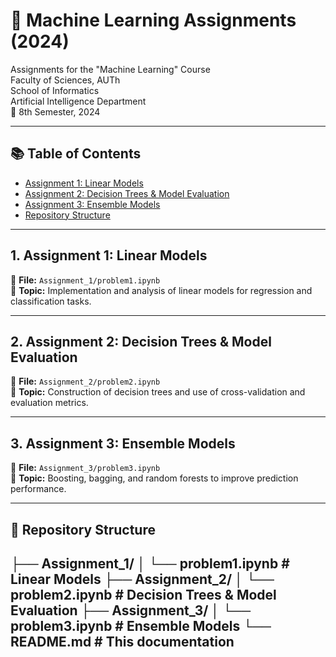 # 🤖 Machine Learning Assignments (2024)

Assignments for the "Machine Learning" Course  
Faculty of Sciences, AUTh  
School of Informatics  
Artificial Intelligence Department  
📅 8th Semester, 2024

---

## 📚 Table of Contents
- [Assignment 1: Linear Models](#1-assignment-1-linear-models)
- [Assignment 2: Decision Trees & Model Evaluation](#2-assignment-2-decision-trees--model-evaluation)
- [Assignment 3: Ensemble Models](#3-assignment-3-ensemble-models)
- [Repository Structure](#repository-structure)

---

## 1. Assignment 1: Linear Models
📄 **File:** `Assignment_1/problem1.ipynb`  
📌 **Topic:** Implementation and analysis of linear models for regression and classification tasks.

---

## 2. Assignment 2: Decision Trees & Model Evaluation
📄 **File:** `Assignment_2/problem2.ipynb`  
📌 **Topic:** Construction of decision trees and use of cross-validation and evaluation metrics.

---

## 3. Assignment 3: Ensemble Models
📄 **File:** `Assignment_3/problem3.ipynb`  
📌 **Topic:** Boosting, bagging, and random forests to improve prediction performance.

---

## 📁 Repository Structure
├── Assignment_1/
│ └── problem1.ipynb # Linear Models
├── Assignment_2/
│ └── problem2.ipynb # Decision Trees & Model Evaluation
├── Assignment_3/
│ └── problem3.ipynb # Ensemble Models
└── README.md # This documentation
---

